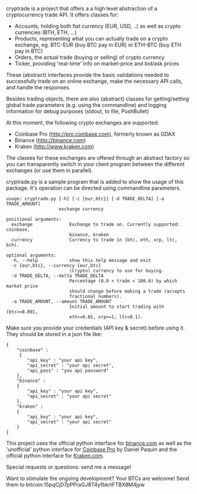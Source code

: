 cryptrade is a project that offers a a high level abstraction of a cryptocurrency trade API. It offers classes for:
* Accounts, holding both fiat currency (EUR, USD, ..) as well as crypto currencies (BTH, ETH, ...)
* Products, representing what you can actually trade on a crypto exchange, eg. BTC-EUR (buy BTC pay in EUR) or ETH-BTC (buy ETH pay in BTC)
* Orders, the actual trade (buying or selling) of crypto currency
* Ticker, providing 'real-time' info on market-price and bid/ask prices

These (abstract) interfaces provide the basic validations needed to successfully trade on an online exchange, make the necessary API calls, and handle the responses.

Besides trading objects, there are also (abstract) classes for getting/setting global trade parameters (e.g. using the commandline) and logging information for debug purposes (stdout, to file, PushBullet)

At this moment, the following crypto exchanges are supported:
* Coinbase Pro (http://pro.coinbase.com), formerly known as GDAX
* Binance (http://binance.com)
* Kraken (http://www.kraken.com)

The classes for these exchanges are offered through an abstract factory so you can transparently switch in your client program between the different exchanges (or use them in parallel).

cryptrade.py is a sample program that is added to show the usage of this package. It's operation can be directed using commandline parameters.
~~~~
usage: cryptrade.py [-h] [-c {eur,btc}] [-d TRADE_DELTA] [-a TRADE_AMOUNT]
                    exchange currency

positional arguments:
  exchange              Exchange to trade on. Currently supported: coinbase,
                        binance, kraken
  currency              Currency to trade in (btc, eth, xrp, ltc, bch).

optional arguments:
  -h, --help            show this help message and exit
  -c {eur,btc}, --currency {eur,btc}
                        (Crypto) currency to use for buying.
  -d TRADE_DELTA, --delta TRADE_DELTA
                        Percentage (0.0 < trade < 100.0) by which market price
                        should change before making a trade (accepts
                        fractional numbers).
  -a TRADE_AMOUNT, --amount TRADE_AMOUNT
                        Initial amount to start trading with (btc>=0.001,
                        eth>=0.01, xrp>=1, ltc=0.1).
~~~~

Make sure you provide your credentials (API key & secret) before using it. They should be stored in a json file like:
~~~~
{
    "coinbase" : 
     {
        "api_key" : "your api key",
        "api_secret" : "your api secret",
        "api_pass" : "you api password"
    },
    "binance" :
    {
        "api_key" : "your api key",
        "api_secret" : "your api secret"
    },
    "kraken" :
    {
        "api_key" : "your api key",
        "api_secret" : "your api secret"
    }
}
~~~~

This project uses the official python interface for [binance.com](http://python-binance.readthedocs.io/en/latest) as well as the 'unofficial' python interface for [Coinbase Pro](https://github.com/danpaquin/coinbasepro-python) by Daniel Paquin and the official python interface for [Kraken.com](https://github.com/veox/python3-krakenex).

Special requests or questions: send me a message!

Want to stimulate the ongoing development? Your BTCs are welcome! Send them to bitcoin:15pqCjD7pPPraGJ8T4yfbkrtFTBX8M4jyw
